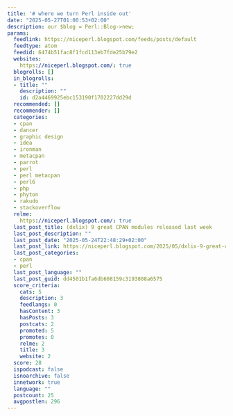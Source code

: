 ```yaml
---
title: '# where we turn Perl inside out'
date: "2025-05-27T01:00:53+02:00"
description: our $blog = Perl::Blog->new;
params:
  feedlink: https://niceperl.blogspot.com/feeds/posts/default
  feedtype: atom
  feedid: 6474b51fac8f1fcd113eb7fde25b79e2
  websites:
    https://niceperl.blogspot.com/: true
  blogrolls: []
  in_blogrolls:
  - title: ""
    description: ""
    id: d2a4469925ebc153190f1702227dd29d
  recommended: []
  recommender: []
  categories:
  - cpan
  - dancer
  - graphic design
  - idea
  - ironman
  - metacpan
  - parrot
  - perl
  - perl metacpan
  - perl6
  - php
  - phyton
  - rakudo
  - stackoverflow
  relme:
    https://niceperl.blogspot.com/: true
  last_post_title: (dxlix) 9 great CPAN modules released last week
  last_post_description: ""
  last_post_date: "2025-05-24T22:48:29+02:00"
  last_post_link: https://niceperl.blogspot.com/2025/05/dxlix-9-great-cpan-modules-released.html
  last_post_categories:
  - cpan
  - perl
  last_post_language: ""
  last_post_guid: dd4501b1fa6db608159c3193808a6575
  score_criteria:
    cats: 5
    description: 3
    feedlangs: 0
    hasContent: 3
    hasPosts: 3
    postcats: 2
    promoted: 5
    promotes: 0
    relme: 2
    title: 3
    website: 2
  score: 28
  ispodcast: false
  isnoarchive: false
  innetwork: true
  language: ""
  postcount: 25
  avgpostlen: 296
---
```

